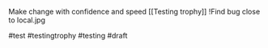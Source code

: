 Make change with confidence and speed
[[Testing trophy]]
!Find bug close to local.jpg

#test #testingtrophy #testing
#draft